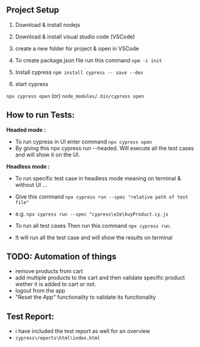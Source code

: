 ## Project Setup

1) Download & install nodejs

2) Download & install visual studio code (VSCode)

3) create a new folder for project & open in VSCode

4) To create package.json file run this command `npm -i init`

5) Install cypress `npm install cypress -- save --dev`

6) start cypress

`npx cypress open`       (or)
`node_modules/.bin/cypress open`

## How to run Tests:

**Headed mode :** 
* To run cypress in UI enter command `npx cypress open`
* By giving this npx cypress run --headed. Will execute all the test cases and will show it on the UI. 

**Headless mode :** 
* To run specific test case in headless mode meaning on terminal & without UI ...
* Give this command `npx cypress run --spec "relative path of test file"`
* e.g. `npx cypress run --spec "cypress\e2e\buyProduct.cy.js`


* To run all test cases Then run this command `npx cypress run`. 
* It will run all the test case and will show the results on terminal

## TODO: Automation of things

* remove products from cart
* add multiple products to the cart and then validate specific product wether it is added to cart or not.
* logout from the app
* "Reset the App" functionality to validate its functionality

## Test Report:
* i have included the test report as well for an overview
* `cypress\reports\html\index.html`